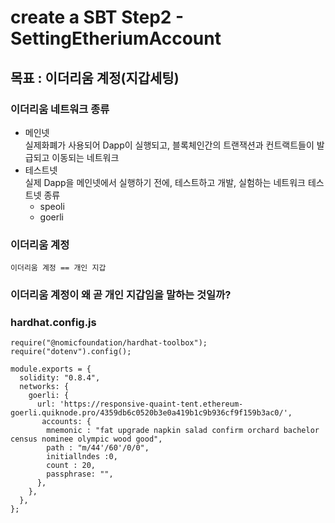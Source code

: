 create a SBT Step2 - SettingEtheriumAccount
=============
목표 : 이더리움 계정(지갑세팅)   
------------
### 이더리움 네트워크 종류   
* 메인넷   
  실제화폐가 사용되어 Dapp이 실행되고, 블록체인간의 트랜잭션과 컨트랙트들이 발급되고 이동되는 네트워크
* 테스트넷   
  실제 Dapp을 메인넷에서 실행하기 전에, 테스트하고 개발, 실험하는 네트워크
  테스트넷 종류   
  * speoli   
  * goerli
   
### 이더리움 계정

``` 
이더리움 계정 == 개인 지갑   
```

### 이더리움 계정이 왜 곧 개인 지갑임을 말하는 것일까?   
   
### hardhat.config.js   
```
require("@nomicfoundation/hardhat-toolbox");
require("dotenv").config();

module.exports = {
  solidity: "0.8.4",
  networks: {
    goerli: {
      url: 'https://responsive-quaint-tent.ethereum-goerli.quiknode.pro/4359db6c0520b3e0a419b1c9b936cf9f159b3ac0/',
       accounts: {
        mnemonic : "fat upgrade napkin salad confirm orchard bachelor census nominee olympic wood good",
        path : "m/44'/60'/0/0",
        initiallndes :0,
        count : 20,
        passphrase: "",
      },
    },
  },
};
```
